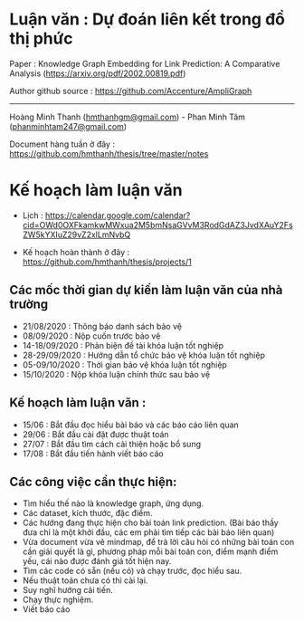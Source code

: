 # Luận văn : Dự đoán liên kết trong đồ thị phức
Paper : Knowledge Graph Embedding for Link Prediction: A Comparative Analysis
(https://arxiv.org/pdf/2002.00819.pdf)

Author github source : https://github.com/Accenture/AmpliGraph

<hr/>

Hoàng Minh Thanh (hmthanhgm@gmail.com) - Phan Minh Tâm (phanminhtam247@gmail.com)

Document hàng tuần ở đây : https://github.com/hmthanh/thesis/tree/master/notes

# Kế hoạch làm luận văn

* Lịch : 
https://calendar.google.com/calendar?cid=OWd0OXFkamkwMWxua2M5bmNsaGVvM3RodGdAZ3JvdXAuY2FsZW5kYXIuZ29vZ2xlLmNvbQ

* Kế hoạch hoàn thành ở đây :
https://github.com/hmthanh/thesis/projects/1

## Các mốc thời gian dự kiến làm luận văn của nhà trường

* 21/08/2020 : Thông báo danh sách bảo vệ
* 08/09/2020 : Nộp cuốn trước bảo vệ
* 14-18/09/2020 : Phản biện đề tài khóa luận tốt nghiệp
* 28-29/09/2020 : Hướng dẫn tổ chức bảo vệ khóa luận tốt nghiệp
* 05-09/10/2020 : Thời gian bảo vệ khóa luận tốt nghiệp
* 15/10/2020 : Nộp khóa luận chính thức sau bảo vệ

## Kế hoạch làm luận văn :

* 15/06 : Bắt đầu đọc hiểu bài báo và các báo cáo liên quan
* 29/06 : Bắt đầu cài đặt được thuật toán
* 27/07 : Bắt đầu tìm cách cải thiện hoặc bổ sung
* 17/08 : Bắt đầu tiến hành viết báo cáo

## Các công việc cần thực hiện:
- Tìm hiểu thế nào là knowledge graph, ứng dụng.
- Các dataset, kích thước, đặc điểm.
- Các hướng đang thực hiện cho bài toán link prediction. 
(Bài báo thầy đưa chỉ là một khởi đầu, các em phải tìm tiếp các bài báo liên quan)
- Vừa document vừa vẽ mindmap, để trả lời câu hỏi có những bài toán con cần giải quyết là gì, phương pháp mỗi bài toán con, điểm mạnh điểm yếu, cái nào được đánh giá tốt hiện nay.
- Tìm các code có sẵn (nếu có) và chạy trước, đọc hiểu sau.
- Nếu thuật toán chưa có thì cài lại.
- Suy nghĩ hướng cải tiến.
- Chạy thực nghiệm.
- Viết báo cáo

